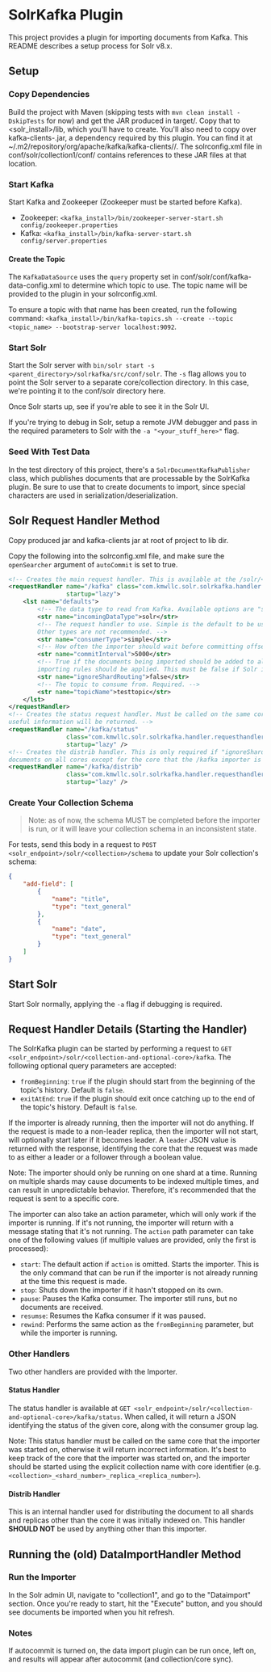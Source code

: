 # SolrKafka Plugin

This project provides a plugin for importing documents from Kafka. This README describes
a setup process for Solr v8.x.

## Setup

### Copy Dependencies

Build the project with Maven (skipping tests with `mvn clean install -DskipTests` for now) and get the JAR produced
in target/. Copy that to <solr_install>/lib, which you'll have to create. You'll also need to copy over 
kafka-clients-<version>.jar, a dependency required by this plugin. You can find it at 
~/.m2/repository/org/apache/kafka/kafka-clients/<version>/<jar>. The solrconfig.xml file in 
conf/solr/collection1/conf/ contains references to these JAR files at that location.

### Start Kafka

Start Kafka and Zookeeper (Zookeeper must be started before Kafka).

- Zookeeper: `<kafka_install>/bin/zookeeper-server-start.sh config/zookeeper.properties`
- Kafka: `<kafka_install>/bin/kafka-server-start.sh config/server.properties`

#### Create the Topic

The `KafkaDataSource` uses the `query` property set in conf/solr/conf/kafka-data-config.xml to determine which
topic to use. The topic name will be provided to the plugin in your solrconfig.xml.

To ensure a topic with that name has been created, run the following command:
`<kafka_install>/bin/kafka-topics.sh --create --topic <topic_name> --bootstrap-server localhost:9092`.

### Start Solr

Start the Solr server with `bin/solr start -s <parent_directory>/solrkafka/src/conf/solr`. 
The `-s` flag allows you to point the
Solr server to a separate core/collection directory. In this case, we're pointing it to the conf/solr directory here.

Once Solr starts up, see if you're able to see it in the Solr UI.

If you're trying to debug in Solr, setup a remote JVM debugger and pass in the required parameters to Solr with
the `-a "<your_stuff_here>"` flag.

### Seed With Test Data

In the test directory of this project, there's a `SolrDocumentKafkaPublisher` class, which publishes documents 
that are processable by the SolrKafka plugin. Be sure to use that to create documents to import, since special
characters are used in serialization/deserialization.

## Solr Request Handler Method

Copy produced jar and kafka-clients jar at root of project to lib dir.

Copy the following into the solrconfig.xml file, and make sure the `openSearcher` argument of `autoCommit` is set to true.

```xml
<!-- Creates the main request handler. This is available at the /solr/<collection-and-optional-core>/kafka. -->
<requestHandler name="/kafka" class="com.kmwllc.solr.solrkafka.handler.requesthandler.SolrKafkaRequestHandler"
                startup="lazy">
    <lst name="defaults">
        <!-- The data type to read from Kafka. Available options are "solr" and "json". Default is "solr". -->
        <str name="incomingDataType">solr</str>
        <!-- The request handler to use. Simple is the default to be used if this is omitted. 
        Other types are not recommended. -->
        <str name="consumerType">simple</str>
        <!-- How often the importer should wait before committing offsets back to Kafka. -->
        <str name="commitInterval">5000</str>
        <!-- True if the documents being imported should be added to all shards. False (default) if normal 
        importing rules should be applied. This must be false if Solr is not run in cloud mode. -->
        <str name="ignoreShardRouting">false</str>
        <!-- The topic to consume from. Required. -->
        <str name="topicName">testtopic</str>
    </lst>
</requestHandler>
<!-- Creates the status request handler. Must be called on the same core that the /kafka handler was started on or no
useful information will be returned. -->
<requestHandler name="/kafka/status"
                class="com.kmwllc.solr.solrkafka.handler.requesthandler.SolrKafkaStatusRequestHandler"
                startup="lazy" />
<!-- Creates the distrib handler. This is only required if "ignoreShardRouting" is true. Handles inserting the 
documents on all cores except for the core that the /kafka importer is running on. -->
<requestHandler name="/kafka/distrib"
                class="com.kmwllc.solr.solrkafka.handler.requesthandler.DistributedCommandHandler"
                startup="lazy" />
```

### Create Your Collection Schema

> Note: as of now, the schema MUST be completed before the importer is run, or it will leave your collection schema
> in an inconsistent state.

For tests, send this body in a request to `POST <solr_endpoint>/solr/<collection>/schema` to update your Solr collection's schema:

```json
{
    "add-field": [
        {
            "name": "title",
            "type": "text_general"
        },
        {
            "name": "date",
            "type": "text_general"
        }
    ]
}
```

## Start Solr 

Start Solr normally, applying the `-a` flag if debugging is required.

## Request Handler Details (Starting the Handler)

The SolrKafka plugin can be started by performing a request to 
`GET <solr_endpoint>/solr/<collection-and-optional-core>/kafka`.
The following optional query parameters are accepted:

- `fromBeginning`: `true` if the plugin should start from the beginning of the topic's history. Default is `false`.
- `exitAtEnd`: `true` if the plugin should exit once catching up to the end of the topic's history. Default is `false`.

If the importer is already running, then the importer will not do anything. If the request is made to a 
non-leader replica, then the importer will not start, will optionally start later if it becomes leader. A `leader` JSON
value is returned with the response, identifying the core that the request was made to as either a leader or a follower 
through a boolean value.

Note: The importer should only be running on one shard at a time. Running on multiple shards may cause documents
to be indexed multiple times, and can result in unpredictable behavior. Therefore, it's recommended that 
the request is sent to a specific core.

The importer can also take an action parameter, which will only work if the importer is running. If it's not running,
the importer will return with a message stating that it's not running. The `action` path parameter can take
one of the following values (if multiple values are provided, only the first is processed):

- `start`: The default action if `action` is omitted. Starts the importer. This is the only command that can be
  run if the importer is not already running at the time this request is made.
- `stop`: Shuts down the importer if it hasn't stopped on its own.
- `pause`: Pauses the Kafka consumer. The importer still runs, but no documents are received.
- `resumse`: Resumes the Kafka consumer if it was paused.
- `rewind`: Performs the same action as the `fromBeginning` parameter, but while the importer is running.

### Other Handlers

Two other handlers are provided with the Importer.

#### Status Handler

The status handler is available at `GET <solr_endpoint>/solr/<collection-and-optional-core>/kafka/status`.
When called, it will return a JSON identifying the status of the given core, along with the consumer group lag.

Note: This status handler must be called on the same core that the importer was started on, otherwise it will 
return incorrect information. It's best to keep track of the core that the importer was started on, and the importer
should be started using the explicit collection name with core identifier (e.g. 
`<collection>_<shard_number>_replica_<replica_number>`).

#### Distrib Handler

This is an internal handler used for distributing the document to all shards and replicas other than the core it was
initially indexed on. This handler __SHOULD NOT__ be used by anything other than this importer.

## Running the (old) DataImportHandler Method

### Run the Importer

In the Solr admin UI, navigate to "collection1", and go to the "Dataimport" section. Once you're ready to start, 
hit the "Execute" button, and you should see documents be imported when you hit refresh.

### Notes

If autocommit is turned on, the data import plugin can be run once, left on, and results will appear
after autocommit (and collection/core sync).
